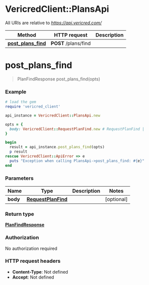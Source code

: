 # VericredClient::PlansApi

All URIs are relative to *https://api.vericred.com/*

Method | HTTP request | Description
------------- | ------------- | -------------
[**post_plans_find**](PlansApi.md#post_plans_find) | **POST** /plans/find | 


# **post_plans_find**
> PlanFindResponse post_plans_find(opts)



### Example
```ruby
# load the gem
require 'vericred_client'

api_instance = VericredClient::PlansApi.new

opts = { 
  body: VericredClient::RequestPlanFind.new # RequestPlanFind | 
}

begin
  result = api_instance.post_plans_find(opts)
  p result
rescue VericredClient::ApiError => e
  puts "Exception when calling PlansApi->post_plans_find: #{e}"
end
```

### Parameters

Name | Type | Description  | Notes
------------- | ------------- | ------------- | -------------
 **body** | [**RequestPlanFind**](RequestPlanFind.md)|  | [optional] 

### Return type

[**PlanFindResponse**](PlanFindResponse.md)

### Authorization

No authorization required

### HTTP request headers

 - **Content-Type**: Not defined
 - **Accept**: Not defined



